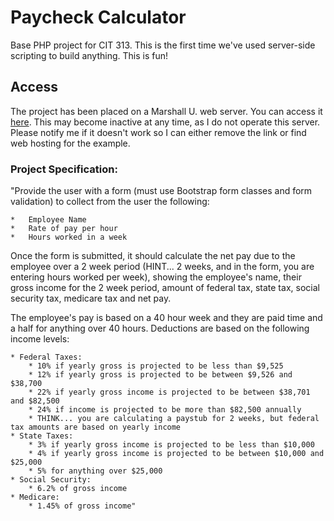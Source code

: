# Paycheck Calculator
Base PHP project for CIT 313. This is the first time we've used server-side scripting to build anything. This is fun!

## Access
The project has been placed on a Marshall U. web server. You can access it <a href="http://cit.marshall.edu/cit313/cayton10/PHP/HW1/paycheck/index.php" target='_blank'>here</a>. This may become inactive at any time, as I do not operate this server. Please notify me if it doesn't work so I can either remove the link or find web hosting for the example. 

### Project Specification:

"Provide the user with a form (must use Bootstrap form classes and form validation) to collect from the user the following: 

    *   Employee Name
    *   Rate of pay per hour
    *   Hours worked in a week

Once the form is submitted, it should calculate the net pay due to the employee over a 2 week period (HINT... 2 weeks, and in the form, you are entering hours worked per week), showing the employee's name, their gross income for the 2 week period, amount of federal tax, state tax, social security tax, medicare tax and net pay.

The employee's pay is based on a 40 hour week and they are paid time and a half for anything over 40 hours. Deductions are based on the following income levels:

    * Federal Taxes:
        * 10% if yearly gross is projected to be less than $9,525
        * 12% if yearly gross is projected to be between $9,526 and $38,700
        * 22% if yearly gross income is projected to be between $38,701 and $82,500
        * 24% if income is projected to be more than $82,500 annually
        * THINK... you are calculating a paystub for 2 weeks, but federal tax amounts are based on yearly income
    * State Taxes:
        * 3% if yearly gross income is projected to be less than $10,000
        * 4% if yearly gross income is projected to be between $10,000 and $25,000
        * 5% for anything over $25,000
    * Social Security:
        * 6.2% of gross income
    * Medicare:
        * 1.45% of gross income"

        

